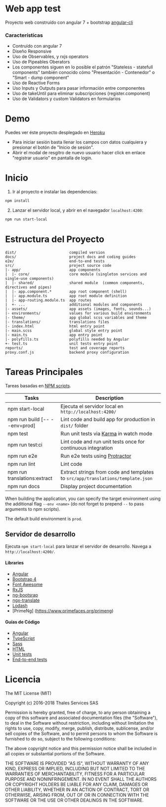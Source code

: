 # Web app test

Proyecto web construído con angular 7 + bootstrap
[angular-cli](https://github.com/angular/angular-cli)

### Características

- Contruído con angular 7
- Diseño Responsive
- Uso de Observables, y rxjs operators
- Uso de Pipeables Oberators
- Los componentes siguen en lo posible el patrón "Stateless - statefull components" también conocido cómo "Presentación - Contenedor" o
  "Smart - dump component"
- Uso de Reactive Forms
- Uso Inputs y Outputs para pasar información entre componentes
- Uso de takeUntil para eliminar subscripciones (register.component)
- Uso de Validators y custom Validators en formularios

# Demo
Puedes ver éste proyecto desplegado en  [Heroku](https://webappibm.herokuapp.com/login)
- Para iniciar sesión basta llenar los campos con datos cualquiera y presionar el botón de "Inicio de sesión".
- Abrir el modal de resgitro de nuevo usuario hacer click en enlace "registrar usuario" en pantalla de login. 

# Inicio

1. Ir al proyecto e instalar las dependencias:
 ```bash
 npm install
 ```
 
2. Lanzar el servidor local, y abrir en el navegador `localhost:4200`:
 ```bash
 npm run start-local
 ```
 
# Estructura del Proyecto

```
dist/                        compiled version
docs/                        project docs and coding guides
e2e/                         end-to-end tests
src/                         project source code
|- app/                      app components
|  |- core/                  core module (singleton services and single-use components)
|  |- shared/                shared module  (common components, directives and pipes)
|  |- app.component.*        app root component (shell)
|  |- app.module.ts          app root module definition
|  |- app-routing.module.ts  app routes
|  +- ...                    additional modules and components
|- assets/                   app assets (images, fonts, sounds...)
|- environments/             values for various build environments
|- theme/                    app global scss variables and theme
|- translations/             translations files
|- index.html                html entry point
|- main.scss                 global style entry point
|- main.ts                   app entry point
|- polyfills.ts              polyfills needed by Angular
+- test.ts                   unit tests entry point
reports/                     test and coverage reports
proxy.conf.js                backend proxy configuration
```

# Tareas Principales

Tareas basadas en [NPM scripts](https://docs.npmjs.com/misc/scripts).

Tasks                         | Description
------------------------------|---------------------------------------------------------------------------------------
npm start-local               | Ejecuta el servidor local en `http://localhost:4200/`
npm run build [-- --env=prod] | Lint code and build app for production in `dist/` folder
npm test                      | Run unit tests via [Karma](https://karma-runner.github.io) in watch mode
npm run test:ci               | Lint code and run unit tests once for continuous integration
npm run e2e                   | Run e2e tests using [Protractor](http://www.protractortest.org)
npm run lint                  | Lint code
npm run translations:extract  | Extract strings from code and templates to `src/app/translations/template.json`
npm run docs                  | Display project documentation

When building the application, you can specify the target environment using the additional flag `--env <name>` (do not
forget to prepend `--` to pass arguments to npm scripts).

The default build environment is `prod`.

## Servidor de desarrollo

Ejecuta `npm start-local` para lanzar el servidor de desarrollo. Navega a `http://localhost:4200/`. 

#### Libraries

- [Angular](https://angular.io)
- [Bootstrap 4](https://getbootstrap.com)
- [Font Awesome](http://fontawesome.io)
- [RxJS](http://reactivex.io/rxjs)
- [ng-bootsrap](https://ng-bootstrap.github.io)
- [ngx-translate](https://github.com/ngx-translate/core)
- [Lodash](https://lodash.com)
- [PrimeNg] (https://www.primefaces.org/primeng)

#### Guías de Código

- [Angular](docs/coding-guides/angular.md)
- [TypeScript](docs/coding-guides/typescript.md)
- [Sass](docs/coding-guides/sass.md)
- [HTML](docs/coding-guides/html.md)
- [Unit tests](docs/coding-guides/unit-tests.md)
- [End-to-end tests](docs/coding-guides/e2e-tests.md)

# Licencia

The MIT License (MIT)

Copyright (c) 2016-2018 Thales Services SAS

Permission is hereby granted, free of charge, to any person obtaining a copy
of this software and associated documentation files (the "Software"), to deal
in the Software without restriction, including without limitation the rights
to use, copy, modify, merge, publish, distribute, sublicense, and/or sell
copies of the Software, and to permit persons to whom the Software is
furnished to do so, subject to the following conditions:

The above copyright notice and this permission notice shall be included in all
copies or substantial portions of the Software.

THE SOFTWARE IS PROVIDED "AS IS", WITHOUT WARRANTY OF ANY KIND, EXPRESS OR
IMPLIED, INCLUDING BUT NOT LIMITED TO THE WARRANTIES OF MERCHANTABILITY,
FITNESS FOR A PARTICULAR PURPOSE AND NONINFRINGEMENT. IN NO EVENT SHALL THE
AUTHORS OR COPYRIGHT HOLDERS BE LIABLE FOR ANY CLAIM, DAMAGES OR OTHER
LIABILITY, WHETHER IN AN ACTION OF CONTRACT, TORT OR OTHERWISE, ARISING FROM,
OUT OF OR IN CONNECTION WITH THE SOFTWARE OR THE USE OR OTHER DEALINGS IN THE
SOFTWARE.
